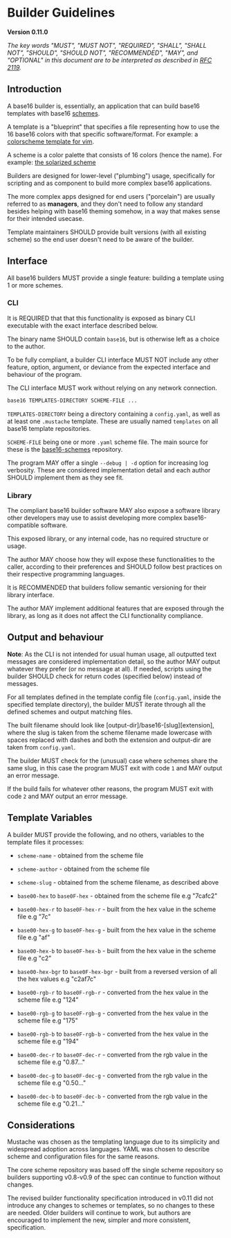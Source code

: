 # Builder Guidelines
**Version 0.11.0**

*The key words "MUST", "MUST NOT", "REQUIRED", "SHALL", "SHALL NOT", "SHOULD",
"SHOULD NOT", "RECOMMENDED",  "MAY", and "OPTIONAL" in this document are to be
interpreted as described in [RFC 2119](https://datatracker.ietf.org/doc/html/rfc2119).*

## Introduction

A base16 builder is, essentially, an application that can build base16
templates with base16 [schemes](./styling.md).

A template is a "blueprint" that specifies a file representing how to use the
16 base16 colors with that specific software/format. For example: a
[colorscheme template for vim](https://github.com/base16-project/base16-vim).

A scheme is a color palette that consists of 16 colors (hence the name). For
example: [the solarized scheme](https://github.com/base16-project/base16-schemes/blob/main/solarized-dark.yaml)

Builders are designed for lower-level ("plumbing") usage, specifically for
scripting and as component to build more complex base16 applications.

The more complex apps designed for end users ("porcelain") are usually referred
to as **managers**, and they don't need to follow any standard besides helping
with base16 theming somehow, in a way that makes sense for their intended
usecase.

Template maintainers SHOULD provide built versions (with all existing scheme)
so the end user doesn't need to be aware of the builder.

## Interface

All base16 builders MUST provide a single feature: building a template using 1 or more schemes.

### CLI

It is REQUIRED that that this functionality is exposed as binary CLI executable
with the exact interface described below.

The binary name SHOULD contain `base16`, but is otherwise left as a choice to
the author.

To be fully compliant, a builder CLI interface MUST NOT include any other
feature, option, argument, or deviance from the expected interface and
behaviour of the program.

<!-- TODO: For convenience, we make a manpage and set of tests available. All
compliant builders MUST fully conform to these two. -->

The CLI interface MUST work without relying on any network connection.

```bash
base16 TEMPLATES-DIRECTORY SCHEME-FILE ...
```

`TEMPLATES-DIRECTORY` being a directory containing a `config.yaml`, as well as at
least one `.mustache` template. These are usually named `templates` on all
base16 template repositories.

`SCHEME-FILE` being one or more `.yaml` scheme file. The main source for these
is the [base16-schemes](https://github.com/base16-project/base16-schemes)
repository.

The program MAY offer a single `--debug | -d` option for increasing log
verbosity. These are considered implementation detail and each author SHOULD
implement them as they see fit.

### Library

The compliant base16 builder software MAY also expose a software library other
developers may use to assist developing more complex base16-compatible
software.

This exposed library, or any internal code, has no required structure or usage.

The author MAY choose how they will expose these functionalities to the caller,
according to their preferences and SHOULD follow best practices on their
respective programming languages.

It is RECOMMENDED that builders follow semantic versioning for their library
interface.

The author MAY implement additional features that are exposed through the
library, as long as it does not affect the CLI functionality compliance.

## Output and behaviour

**Note**: As the CLI is not intended for usual human usage, all outputted text
messages are considered implementation detail, so the author MAY output
whatever they prefer (or no message at all). If needed, scripts using the
builder SHOULD check for return codes (specified below) instead of messages.

For all templates defined in the template config file (`config.yaml`, inside
the specified template directory), the builder MUST iterate through all the
defined schemes and output matching files.

The built filename should look like [output-dir]/base16-[slug][extension],
where the slug is taken from the scheme filename made lowercase with spaces
replaced with dashes and both the extension and output-dir are taken from
`config.yaml`.

The builder MUST check for the (unusual) case where schemes share the same
slug, in this case the program MUST exit with code `1` and MAY output an error
message.

If the build fails for whatever other reasons, the program MUST exit with code
`2` and MAY output an error message.

## Template Variables
A builder MUST provide the following, and no others, variables to the template
files it processes:

- `scheme-name` - obtained from the scheme file
- `scheme-author` - obtained from the scheme file
- `scheme-slug` - obtained from the scheme filename, as described above

- `base00-hex` to `base0F-hex` - obtained from the scheme file e.g "7cafc2"
- `base00-hex-r` to `base0F-hex-r` - built from the hex value in the scheme file e.g "7c"
- `base00-hex-g` to `base0F-hex-g` - built from the hex value in the scheme file e.g "af"
- `base00-hex-b` to `base0F-hex-b` - built from the hex value in the scheme file e.g "c2"
- `base00-hex-bgr` to `base0F-hex-bgr` - built from a reversed version of all the hex values e.g "c2af7c"

- `base00-rgb-r` to `base0F-rgb-r` - converted from the hex value in the scheme file e.g "124"
- `base00-rgb-g` to `base0F-rgb-g` - converted from the hex value in the scheme file e.g "175"
- `base00-rgb-b` to `base0F-rgb-b` - converted from the hex value in the scheme file e.g "194"
- `base00-dec-r` to `base0F-dec-r` - converted from the rgb value in the scheme file e.g "0.87..."
- `base00-dec-g` to `base0F-dec-g` - converted from the rgb value in the scheme file e.g "0.50..."
- `base00-dec-b` to `base0F-dec-b` - converted from the rgb value in the scheme file e.g "0.21..."

## Considerations
Mustache was chosen as the templating language due to its simplicity and
widespread adoption across languages. YAML was chosen to describe scheme and
configuration files for the same reasons.

The core scheme repository was based off the single scheme repository so
builders supporting v0.8-v0.9 of the spec can continue to function without
changes.

The revised builder functionality specification introduced in v0.11 did not
introduce any changes to schemes or templates, so no changes to these are
needed. Older builders will continue to work, but authors are encouraged to
implement the new, simpler and more consistent, specification.
